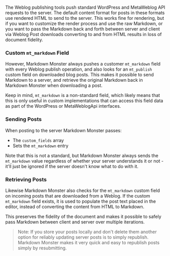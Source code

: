 ﻿The Weblog publishing tools push standard WordPress and MetaWeblog API requests to the server. The default content format for posts in these formats use rendered HTML to send to the server. This works fine for rendering, but if you want to customize the render process and use the raw Markdown, or you want to pass the Markdown back and forth between server and client via Weblog Post downloads converting to and from HTML results in loss of document fidelity.

### Custom `mt_markdown` Field
However, Markdown Monster always pushes a customer `mt_markdown` field with every Weblog publish operation, and also looks for an `mt_publish` custom field on downloaded blog posts. This makes it possible to send Markdown to a server, and retrieve the original Markdown back in Markdown Monster when downloading a post. 

Keep in mind, `mt_markdown` is a non-standard field, which likely means that this is only useful in custom implementations that can access this field data as part of the WordPress or MetaWeblogApi interfaces.

### Sending Posts
When posting to the server Markdown Monster passes:

* The `custom_fields` array
* Sets the `mt_markdown` entry

Note that this is not a standard, but Markdown Monster always sends the `mt_markdown` value regardless of whether your server understands it or not - it'll just be ignored if the server doesn't know what to do with it.

### Retrieving Posts
Likewise Markdown Monster also checks for the `mt_markdown` custom field on incoming posts that are downloaded from a Weblog. If the custom  `mt_markdown` field exists, it is used to populate the post text placed in the editor, instead of converting the content from HTML to Markdown. 

This preserves the fidelity of the document and makes it possible to safely pass Markdown between client and server over multiple iterations.


> Note: If you store your posts locally and don't delete them another option for reliably updating server posts is to simply republish. Markdown Monster makes it very quick and easy to republish posts simply by resubmitting.